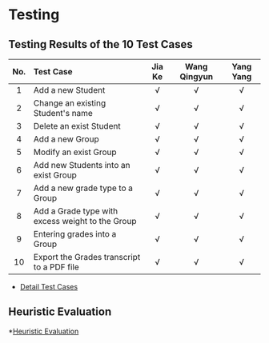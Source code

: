 # Testing

## Testing Results of the 10 Test Cases


| **No.** | **Test Case**                                    | **Jia Ke** | **Wang Qingyun** | **Yang Yang** |
|:-------:|:-------------------------------------------------|:----------:|:----------------:|:-------------:|
| 1       | Add a new Student                                | √          | √                | √             |
| 2       | Change an existing Student's name                | √          | √                | √             |
| 3       | Delete an exist Student                          | √          | √                | √             |
| 4       | Add a new Group                                  | √          | √                | √             |
| 5       | Modify an exist Group                            | √          | √                | √             |
| 6       | Add new Students into an exist Group             | √          | √                | √             |
| 7       | Add a new grade type to a Group                  | √          | √                | √             |
| 8       | Add a Grade type with excess weight to the Group | √          | √                | √             |
| 9       | Entering grades into a Group                     | √          | √                | √             |
| 10      | Export the Grades transcript to a PDF file       | √          | √                | √             |

* [Detail Test Cases](docs/TestCases.xlsx)


## Heuristic Evaluation
*[Heuristic Evaluation](docs/heuristic_evaluation.pdf)
